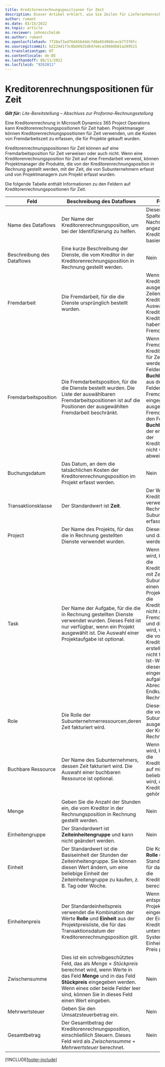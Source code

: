 ```yaml
---
title: Kreditorenrechnungspositionen für Zeit
description: Dieser Artikel erklärt, wie Sie Zeilen für Lieferantenrechnungen für die Kalkulationen von Subunternehmern erfassen können.
author: rumant
ms.date: 03/15/2022
ms.topic: article
ms.reviewer: johnmichalak
ms.author: rumant
ms.openlocfilehash: 7f28af3ad76d456dddcfd8e85d968cecb773f8fc
ms.sourcegitcommit: b2224d1f3c0bd4925d647e6ca3960db81a209521
ms.translationtype: HT
ms.contentlocale: de-DE
ms.lasthandoff: 08/11/2022
ms.locfileid: "9262011"
---
```

# <a name="vendor-invoice-lines-for-time"></a>Kreditorenrechnungspositionen für Zeit

_**Gilt für:** Lite-Bereitstellung – Abschluss zur Proforma-Rechnungsstellung_

Eine Kreditorenrechnung in Microsoft Dynamics 365 Project Operations kann Kreditorenrechnungspositionen für Zeit haben. Projektmanager können Kreditorenrechnungspositionen für Zeit verwenden, um die Kosten von Fremdarbeitszeit zu erfassen, die für Projekte gekauft wurden.

Kreditorenrechnungspositionen für Zeit können auf eine Fremdarbeitsposition für Zeit verweisen oder auch nicht. Wenn eine Kreditorenrechnungsposition für Zeit auf eine Fremdarbeit verweist, können Projektmanager die Produkte, die von der Kreditorenrechnungsposition in Rechnung gestellt werden, mit der Zeit, die von Subunternehmern erfasst und von Projektmanagern zum Projekt erfasst wurden.

Die folgende Tabelle enthält Informationen zu den Feldern auf Kreditorenrechnungspositionen für Zeit.

| Feld | Beschreibung des Dataflows | Funktionsauswirkung |
| --- | --- | --- |
| Name des Dataflows | Der Name der Kreditorenrechnungsposition, um bei der Identifizierung zu helfen. | Dieser Name wird als erste Spalte in allen Nachschlagevorgängen angezeigt, die auf Kreditorenrechnungspositionen basieren. |
| Beschreibung des Dataflows | Eine kurze Beschreibung der Dienste, die vom Kreditor in der Kreditorenrechnungsposition in Rechnung gestellt werden. | Nein |
| Fremdarbeit | Die Fremdarbeit, für die die Dienste ursprünglich bestellt wurden. | Wenn eine Fremdarbeit für die Kreditorenrechnung ausgewählt wird, erben alle Zeilen auf der Kreditorenrechnung diese Auswahl. Eine Kreditorenrechnung darf keine Kreditorenrechnungspositionen haben, die auf verschiedene Fremdarbeiten verweisen. |
| Fremdarbeitsposition | Die Fremdarbeitsposition, für die die Dienste bestellt wurden. Die Liste der auswählbaren Fremdarbeitspositionen ist auf die Positionen der ausgewählten Fremdarbeit beschränkt. | Wenn eine Fremdarbeitsposition in einer Kreditorenrechnungsposition für Zeit ausgewählt wird, werden Standardwerte für die Felder **Projekt**, **Rolle** und **Buchbare Ressource** werden aus den entsprechenden Feldern in der Fremdarbeitsposition eingegeben. Wenn die ausgewählte Fremdarbeitsposition Werte in den Feldern **Projekt**, **Rolle** und **Buchbar** hat, können die Werte der entsprechenden Felder in der Kreditorenrechnungsposition nicht von diesen Werten abweichen. |
| Buchungsdatum | Das Datum, an dem die tatsächlichen Kosten der Kreditorenrechnungsposition im Projekt erfasst werden. | Nein |
| Transaktionsklasse | Der Standardwert ist **Zeit**. | Der Wert **Zeit** gibt an, dass die Kreditorenrechnungsposition verwendet wird, um den Rechnungsbetrag der Subunternehmerzeit zu erfassen. |
| Project | Der Name des Projekts, für das die in Rechnung gestellten Dienste verwendet wurden. | Dieses Feld ist ein Pflichtfeld und darf nicht leer gelassen werden. |
| Task | Der Name der Aufgabe, für die die in Rechnung gestellten Dienste verwendet wurden. Dieses Feld ist nur verfügbar, wenn ein Projekt ausgewählt ist. Die Auswahl einer Projektaufgabe ist optional. | Wenn dieses Feld leer gelassen wird, kann der Projektmanager die Kreditorenrechnungsposition mit Zeit abgleichen, die von Subunternehmerressourcen für einen beliebigen Auftrag des Projekts erfasst wurde. Wenn die Kreditorenrechnungsposition nicht auf eine Fremdarbeitsposition verweist und dieses Feld leer gelassen wird, werden die Ist-Kosten, die von der Kreditorenrechnungsposition erstellt werden, nicht mit noch nicht fakturierten Verkaufs-Ist-Werten verknüpft. In diesem Fall können bei eingerichteter aufgabenbezogener Abrechnung die Kosten dem Endkunden ggf. nicht in Rechnung gestellt werden. |
| Role | Die Rolle der Subunternehmerressourcen,deren Zeit fakturiert wird. | Dieses Feld gibt die Rolle an, die von den Subunternehmerressourcen ausgeführt wird, deren Zeit auf der Kreditorenrechnung in Rechnung gestellt wird. |
| Buchbare Ressource | Der Name des Subunternehmers, dessen Zeit fakturiert wird. Die Auswahl einer buchbaren Ressource ist optional. | Wenn dieses Feld leer gelassen wird, kann der Projektmanager die Kreditorenrechnungsposition auf mit Zeit abgleichen, die von beliebigen Ressourcen erfasst wird, die zum Kreditor auf der Kreditorenrechnungsposition gehört. |
| Menge | Geben Sie die Anzahl der Stunden ein, die vom Kreditor in der Rechnungsposition in Rechnung gestellt werden. |Nein |
| Einheitengruppe | Der Standardwert ist **Zeiteinheitengruppe** und kann nicht geändert werden. | Nein |
| Einheit | Der Standardwert ist die Basiseinheit der Stunden der Zeiteinheitengruppe. Sie können diesen Wert ändern, um eine beliebige Einheit der Zeiteinheitengruppe zu kaufen, z. B. Tag oder Woche. | Die Kombination der Werte **Rolle** und **Einheit** wird als Standardwert verwendet oder für das Feld **Einheitspreis** für die Kreditorenrechnungsposition berechnet. |
| Einheitenpreis | Der Standardeinheitspreis verwendet die Kombination der Werte **Rolle** und **Einheit** aus der Projektpreisliste, die für das Transaktionsdatum der Kreditorenrechnungsposition gilt. | Wenn der Preis für die entsprechende Projektpreisliste in einer Einheit eingerichtet ist, die sich von der Einheit in der Kreditorenrechnungsposition unterscheidet, verwendet das System die Einheitenumrechnung, um den Preis pro Einheit zu berechnen. |
| Zwischensumme | Dies ist ein schreibgeschütztes Feld, das als *Menge* &times; *Stückpreis* berechnet wird, wenn Werte in das Feld **Menge** und in das Feld **Stückpreis** eingegeben werden. Wenn eines oder beide Felder leer sind, können Sie in dieses Feld einen Wert eingeben. | Nein |
| Mehrwertsteuer | Geben Sie den Umsatzsteuerbetrag ein. | Nein |
| Gesamtbetrag | Der Gesamtbetrag der Kreditorenrechnungsposition, einschließlich Steuern. Dieses Feld wird als *Zwischensumme* + *Mehrwertsteuer* berechnet. | Nein |

[!INCLUDE[footer-include](../../includes/footer-banner.md)]
